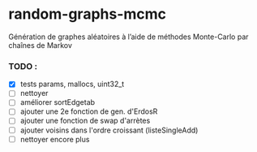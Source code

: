 # random-graphs-mcmc
Génération de graphes aléatoires à l’aide de méthodes Monte-Carlo par chaînes de Markov

### TODO : 

 - [X] tests params, mallocs, uint32_t
 - [ ] nettoyer
 - [ ] améliorer sortEdgetab
 - [ ] ajouter une 2e fonction de gen. d'ErdosR
 - [ ] ajouter une fonction de swap d'arrètes
 - [ ] ajouter voisins dans l'ordre croissant (listeSingleAdd)
 - [ ] nettoyer encore plus